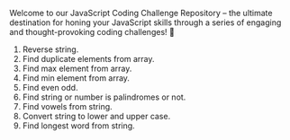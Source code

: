 Welcome to our JavaScript Coding Challenge Repository – the ultimate destination for honing your JavaScript skills through a series of engaging and thought-provoking coding challenges! 🚀


1. Reverse string.
2. Find duplicate elements from array.
3. Find max element from array.
4. Find min element from array.
5. Find even odd.
6. Find string or number is palindromes or not.
7. Find vowels from string.
8. Convert string to lower and upper case.
9. Find longest word from string.